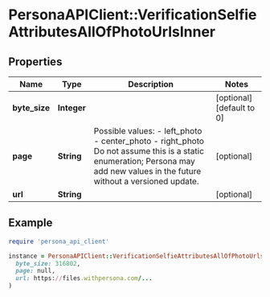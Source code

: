# PersonaAPIClient::VerificationSelfieAttributesAllOfPhotoUrlsInner

## Properties

| Name | Type | Description | Notes |
| ---- | ---- | ----------- | ----- |
| **byte_size** | **Integer** |  | [optional][default to 0] |
| **page** | **String** | Possible values: - left_photo - center_photo - right_photo  Do not assume this is a static enumeration; Persona may add new values in the future without a versioned update. | [optional] |
| **url** | **String** |  | [optional] |

## Example

```ruby
require 'persona_api_client'

instance = PersonaAPIClient::VerificationSelfieAttributesAllOfPhotoUrlsInner.new(
  byte_size: 316802,
  page: null,
  url: https://files.withpersona.com/...
)
```

